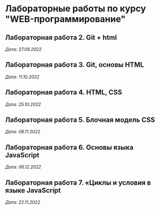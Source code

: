 # Лабораторные работы по курсу "WEB-программирование"

## Лабораторная работа 2. Git + html

*Дата: 27.09.2022*

## Лабораторная работа 3. Git, основы HTML

*Дата: 11.10.2022*

## Лабораторная работа 4. HTML, CSS

*Дата: 25.10.2022*

## Лабораторная работа 5. Блочная модель CSS

*Дата: 08.11.2022*

## Лабораторная работа 6. Основы языка JavaScript

*Дата: 06.12.2022*

## Лабораторная работа 7. «Циклы и условия в языке JavaScript

*Дата: 22.11.2022*